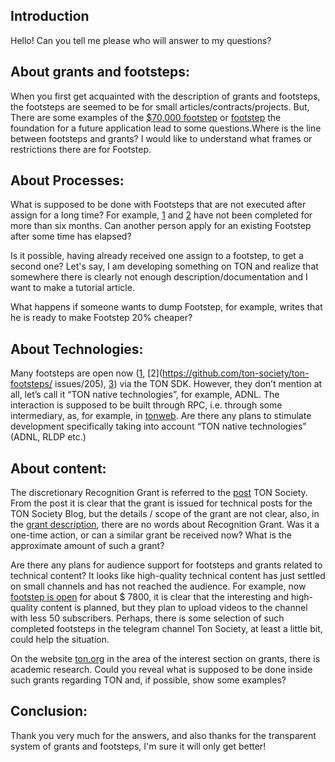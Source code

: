 ## Introduction

Hello! Can you tell me please who will answer to my questions? 

## About grants and footsteps:

When you first get acquainted with the description of grants and footsteps, the footsteps are seemed to be for small articles/contracts/projects. But, There are some examples of the [$70,000 footstep](https://github.com/ton-society/ton-footsteps/issues/84) or [footstep](https://github.com/ton-society/ton-footsteps/issues/142) the foundation for a future application lead to some questions.Where is the line between footsteps and grants? I would like to understand what frames or restrictions there are for Footstep.

## About Processes:

What is supposed to be done with Footsteps that are not executed after assign for a long time? For example, [1](https://github.com/ton-society/ton-footsteps/issues/19) and [2](https://github.com/ton-society/ton-footsteps/issues/43) have not been completed for more than six months. Can another person apply for an existing Footstep after some time has elapsed?

Is it possible, having already received one assign to a footstep, to get a second one?
Let's say, I am developing something on TON and realize that somewhere there is clearly not enough description/documentation and I want to make a tutorial article.

What happens if someone wants to dump Footstep, for example, writes that he is ready to make Footstep 20% cheaper?

## About Technologies:

Many footsteps are open now ([1](https://github.com/ton-society/ton-footsteps/issues/204), [2](https://github.com/ton-society/ton-footsteps/ issues/205), [3](https://github.com/ton-society/ton-footsteps/issues/224)) via the TON SDK. 
However, they don’t mention at all, let’s call it “TON native technologies”, for example, ADNL. The interaction is supposed to be built through RPC, i.e. through some intermediary, as, for example, in [tonweb](https://github.com/toncenter/tonweb). Are there any plans to stimulate development specifically taking into account “TON native technologies” (ADNL, RLDP etc.)

## About content:

The discretionary Recognition Grant is referred to the [post](https://t.me/tonsociety/40) TON Society. From the post it is clear that the grant is issued for technical posts for the TON Society Blog, but the details / scope of the grant are not clear, also, in the [grant description](https://github.com/ton-society/grants-program), there are no words about Recognition Grant. Was it a one-time action, or can a similar grant be received now? What is the approximate amount of such a grant?

Are there any plans for audience support for footsteps and grants related to technical content? It looks like high-quality technical content has just settled on small channels and has not reached the audience. For example, now [footstep is open](https://github.com/ton-society/ton-footsteps/issues/218) for about $ 7800, it is clear that the interesting and high-quality content is planned, but they plan to upload videos to the channel with less 50 subscribers. Perhaps, there is some selection of such completed footsteps in the telegram channel Ton Society, at least a little bit, could help the situation.

On the website [ton.org]( https://ton.org/en/grants) in the area of the interest section on grants, there is academic research. Could you reveal what is supposed to be done inside such grants regarding TON and, if possible, show some examples?

## Conclusion:

Thank you very much for the answers, and also thanks for the transparent system of grants and footsteps, I'm sure it will only get better!
